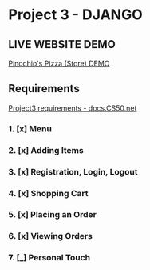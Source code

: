 # Project 3 - DJANGO

## LIVE WEBSITE DEMO

[Pinochio's Pizza (Store) DEMO](https://pinochiospizza.pythonanywhere.com)

## Requirements

[Project3 requirements - docs.CS50.net](https://docs.cs50.net/web/2018/x/projects/3/project3.html)

### 1. [x] Menu

### 2. [x] Adding Items

### 3. [x] Registration, Login, Logout

### 4. [x] Shopping Cart

### 5. [x] Placing an Order

### 6. [x] Viewing Orders

### 7. [_] Personal Touch